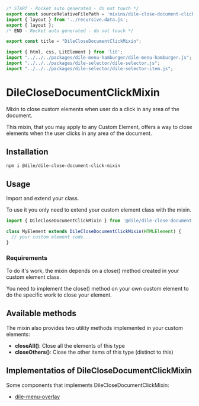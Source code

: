 ```js server
/* START - Rocket auto generated - do not touch */
export const sourceRelativeFilePath = 'mixins/dile-close-document-click-mixin.rocket.md';
import { layout } from '../recursive.data.js';
export { layout };
/* END - Rocket auto generated - do not touch */

export const title = "DileCloseDocumentClickMixin";

```

```js script
import { html, css, LitElement } from 'lit'; 
import "../../../packages/dile-menu-hamburger/dile-menu-hamburger.js";
import "../../../packages/dile-selector/dile-selector.js";
import "../../../packages/dile-selector/dile-selector-item.js";
```

# DileCloseDocumentClickMixin

Mixin to close custom elements when user do a click in any area of the document.

This mixin, that you may apply to any Custom Element, offers a way to close elements when the user clicks in any area of the document.

## Installation

```bash
npm i @dile/dile-close-document-click-mixin
```

## Usage

Import and extend your class.

To use it you only need to extend your custom element class with the mixin.

```javascript
import { DileCloseDocumentClickMixin } from '@dile/dile-close-document-click-mixin';

class MyElement extends DileCloseDocumentClickMixin(HTMLElement) {
  // your custom element code...
}
```

### Requirements

To do it's work, the mixin depends on a close() method created in your custom element class.

You need to implement the close() method on your own custom element to do the specific work to close your element.

## Available methods

The mixin also provides two utility methods implemented in your custom elements:

- **closeAll()**: Close all the elements of this type
- **closeOthers()**: Close the other items of this type (distinct to this)

## Implementatios of DileCloseDocumentClickMixin

Some components that implements DileCloseDocumentClickMixin:

- [dile-menu-overlay](/components/dile-menu-overlay)
